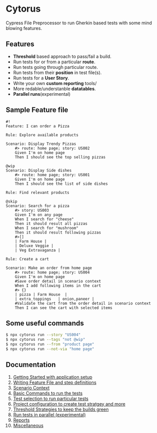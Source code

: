 # Cytorus

Cypress File Preprocessor to run Gherkin based tests with some mind blowing features.

## Features

* **Threshold** based approach to pass/fail a build.
* Run tests for or from a particular **route**.
* Run tests going through particular route.
* Run tests from their **position** in test file(s).
* Run tests for a **User Story**.
* Write your own **custom reporting** tools/
* More redable/understanble **datatables**.
* **Parallel runs**(experimental)

## Sample Feature file

```feature
#!
Feature: I can order a Pizza

Rule: Explore available products

Scenario: Display Trendy Pizzas
    #> route: home page; story: US002
    Given I'm on home page
    Then I should see the top selling pizzas

@wip
Scenario: Display Side dishes
    #> route: home page; story: US001
    Given I'm on home page
    Then I should see the list of side dishes

Rule: Find relevant products

@skip
Scenario: Search for a pizza
    #> story: US003
    Given I'm on any page
    When I search for "cheese"
    Then it should result all pizzas
    When I search for "mushroom"
    Then it should result following pizzas
    #>[]
    | Farm House |
    | Deluxe Veggie |
    | Veg Extravaganza |

Rule: Create a cart

Scenario: Make an order from home page
    #> route: home page; story: US004
    Given I'm on home page
    #Save order detail in scenario context
    When I add following items in the cart
    #> {}
    | pizza | Farm House  |
    | extra_toppings   | onion,paneer |
    #Validate the cart from the order detail in scenario context
    Then I can see the cart with selected items
```
## Some useful commands

```bash
$ npx cytorus run --story "US004"
$ npx cytorus run --tags "not @wip"
$ npx cytorus run --from "product page"
$ npx cytorus run --not-via "home page"
```

## Documentation

1. [Getting Started with application setup](./docs/1.GettingStarted.md)
2. [Writing Feature File and step definitions](./docs/2.WritingTests.md)
3. [Scenario Context](./docs/3.Context.md)
4. [Basic Commands to run the tests](./docs/4.BasicCommands.md)
5. [Test selection to run particular tests](./docs/5.RunStrategy.md)
6. [Project configuration to create test stratgey and more](./docs/6.ProjectConfiguration.md)
7. [Threshold Strategies to keep the builds green ](./docs/7.Threshold.md)
8. [Run tests in parallel (experimental) ](./docs/8.ParallelRun.md)
9. [Reports ](./docs/9.Reports.md)
10. [Miscellaneous ](./docs/10.Miscellaneous.md)